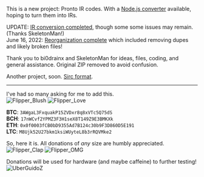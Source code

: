 This is a new project: Pronto IR codes. With a [Node.js converter](https://gist.github.com/XMB5/a877ab620d812260f2da8380aac050d3) available, hoping to turn them into IRs.

UPDATE: [IR conversion completed](https://github.com/UberGuidoZ/Flipper-IRDB/tree/main/Pronto%20Converted%20to%20Flipper%20Format), though some some issues may remain. (Thanks SkeletonMan!)<br>
June 16, 2022: [Reorganization complete](https://github.com/UberGuidoZ/Flipper-IRDB/tree/main/_Converted_/Pronto) which included removing dupes and likely broken files!

Thank you to bi0drainx and SkeletonMan for ideas, files, coding, and general assistance. Original ZIP removed to avoid confusion.

Another project, soon. [Sirc format](http://lirc.sourceforge.net/remotes/).

-----

I've had so many asking for me to add this.<br>
![Flipper_Blush](https://user-images.githubusercontent.com/57457139/183561666-4424a3cc-679b-4016-a368-24f7e7ad0a88.jpg) ![Flipper_Love](https://user-images.githubusercontent.com/57457139/183561692-381d37bd-264f-4c88-8877-e58d60d9be6e.jpg)

**BTC**: `3AWgaL3FxquakP15ZVDxr8q8xVTc5Q75dS`<br>
**BCH**: `17nWCvf2YPMZ3F3H1seX8T149Z9E3BMKXk`<br>
**ETH**: `0x0f0003fCB0bD9355Ad7B124c30b9F3D860D5E191`<br>
**LTC**: `M8Ujk52U27bkm1ksiWUyteL8b3rRQVMke2`

So, here it is. All donations of *any* size are humbly appreciated.<br>
![Flipper_Clap](https://user-images.githubusercontent.com/57457139/183561789-2e853ede-8ef7-41e8-a67c-716225177e5d.jpg) ![Flipper_OMG](https://user-images.githubusercontent.com/57457139/183561787-e21bdc1e-b316-4e67-b327-5129503d0313.jpg)

Donations will be used for hardware (and maybe caffeine) to further testing!<br>
![UberGuidoZ](https://cdn.discordapp.com/emojis/1000632669622767686.gif)